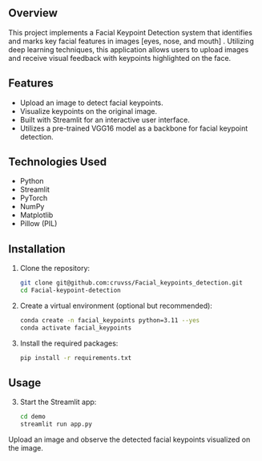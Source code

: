 
## Overview

This project implements a Facial Keypoint Detection system that identifies and marks key facial features in images [eyes, nose, and mouth] . Utilizing deep learning techniques, this application allows users to upload images and receive visual feedback with keypoints highlighted on the face. 

## Features

- Upload an image to detect facial keypoints.
- Visualize keypoints on the original image.
- Built with Streamlit for an interactive user interface.
- Utilizes a pre-trained VGG16 model as a backbone for facial keypoint detection.

## Technologies Used

- Python
- Streamlit
- PyTorch
- NumPy
- Matplotlib
- Pillow (PIL)

## Installation

1. Clone the repository:

   ```bash
   git clone git@github.com:cruvss/Facial_keypoints_detection.git
   cd Facial-keypoint-detection

2. Create a virtual environment (optional but recommended):
    
   ```bash
   conda create -n facial_keypoints python=3.11 --yes
   conda activate facial_keypoints 

3. Install the required packages:

   ```bash
   pip install -r requirements.txt

## Usage
3. Start the Streamlit app:

   ```bash
   cd demo
   streamlit run app.py

Upload an image and observe the detected facial keypoints visualized on the image.